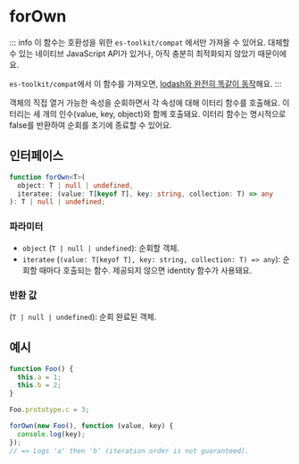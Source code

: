 # forOwn

::: info
이 함수는 호환성을 위한 `es-toolkit/compat` 에서만 가져올 수 있어요. 대체할 수 있는 네이티브 JavaScript API가 있거나, 아직 충분히 최적화되지 않았기 때문이에요.

`es-toolkit/compat`에서 이 함수를 가져오면, [lodash와 완전히 똑같이 동작](../../../compatibility.md)해요.
:::

객체의 직접 열거 가능한 속성을 순회하면서 각 속성에 대해 이터리 함수를 호출해요. 이터리는 세 개의 인수(value, key, object)와 함께 호출돼요. 이터리 함수는 명시적으로 false를 반환하여 순회를 조기에 종료할 수 있어요.

## 인터페이스

```typescript
function forOwn<T>(
  object: T | null | undefined,
  iteratee: (value: T[keyof T], key: string, collection: T) => any
): T | null | undefined;
```

### 파라미터

- `object` (`T | null | undefined`): 순회할 객체.
- `iteratee` (`(value: T[keyof T], key: string, collection: T) => any`): 순회할 때마다 호출되는 함수. 제공되지 않으면 identity 함수가 사용돼요.

### 반환 값

(`T | null | undefined`): 순회 완료된 객체.

## 예시

```typescript
function Foo() {
  this.a = 1;
  this.b = 2;
}

Foo.prototype.c = 3;

forOwn(new Foo(), function (value, key) {
  console.log(key);
});
// => Logs 'a' then 'b' (iteration order is not guaranteed).
```
